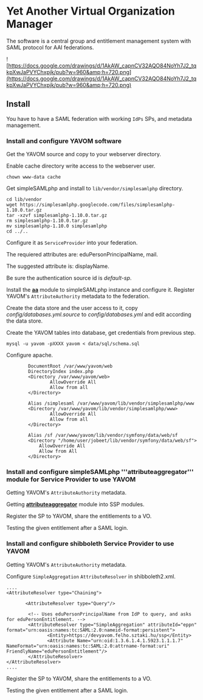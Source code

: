 # Yet Another Virtual Organization Manager #

The software is a central group and entitlement management system with SAML protocol for AAI federations.

![https://docs.google.com/drawings/d/1AkAW_capnCV32AQO84NoYh7J2_tqkpXwJaPVYChxpjk/pub?w=960&amp;h=720.png](https://docs.google.com/drawings/d/1AkAW_capnCV32AQO84NoYh7J2_tqkpXwJaPVYChxpjk/pub?w=960&amp;h=720.png)

## Install ##

You have to have a SAML federation with working `IdPs` SPs, and metadata management.

### Install and configure YAVOM software ###

Get the YAVOM source and copy to your webserver directory.

Enable cache directory write access to the webserver user.
```
chown www-data cache
```

Get simpleSAMLphp and install to `lib/vendor/simplesamlphp` directory.

```
cd lib/vendor
wget https://simplesamlphp.googlecode.com/files/simplesamlphp-1.10.0.tar.gz
tar -xzvf simplesamlphp-1.10.0.tar.gz
rm simplesamlphp-1.10.0.tar.gz
mv simplesamlphp-1.10.0 simplesamlphp
cd ../..
```

Configure it as `ServiceProvider` into your federation.

The requiered attributes are: eduPersonPrincipalName, mail.

The suggested attribute is: displayName.

Be sure the authentication source id is _default-sp_.


Install the **[aa](https://code.google.com/p/aa4ssp)** module to simpleSAMLphp instance and configure it. Register YAVOM's `AttributeAuthority` metadata to the federation.


Create the data store and the user access to it, copy _config/databases.yml.source_ to _config/databases.yml_ and edit according the data store.

Create the YAVOM tables into database, get credentials from previous step.

```
mysql -u yavom -pXXXX yavom < data/sql/schema.sql
```

Configure apache.

```
        DocumentRoot /var/www/yavom/web
        DirectoryIndex index.php
        <Directory /var/www/yavom/web>
                AllowOverride All
                Allow from all
        </Directory>

        Alias /simplesaml /var/www/yavom/lib/vendor/simplesamlphp/www
        <Directory /var/www/yavom/lib/vendor/simplesamlphp/www>
                AllowOverride All
                Allow from all
        </Directory>

        Alias /sf /var/www/yavom/lib/vendor/symfony/data/web/sf
        <Directory "/home/user/jobeet/lib/vendor/symfony/data/web/sf">
            AllowOverride All
            Allow from All
        </Directory>
```


### Install and configure simpleSAMLphp '''attributeaggregator''' module for Service Provider to use YAVOM ###

Getting YAVOM's `AttributeAuthority` metadata.

Getting **[attributeaggregator](https://code.google.com/p/attributeaggregator/wiki/InstallAndConfigure)** module into SSP modules.

Register the SP to YAVOM, share the entitlements to a VO.

Testing the given entitlement after a SAML login.

### Install and configure shibboleth Service Provider to use YAVOM ###

Getting YAVOM's `AttributeAuthority` metadata.

Configure `SimpleAggregation` `AttributeResolver` in shibboleth2.xml.

```
....
<AttributeResolver type="Chaining">

       <AttributeResolver type="Query"/>

        <!-- Uses eduPersonPrincipalName from IdP to query, and asks for eduPersonEntitlement. -->
        <AttributeResolver type="SimpleAggregation" attributeId="eppn" format="urn:oasis:names:tc:SAML:2.0:nameid-format:persistent">
               <Entity>https://devyavom.felho.sztaki.hu/ssp</Entity>
               <Attribute Name="urn:oid:1.3.6.1.4.1.5923.1.1.1.7" NameFormat="urn:oasis:names:tc:SAML:2.0:attrname-format:uri" FriendlyName="eduPersonEntitlement"/>
        </AttributeResolver>
</AttributeResolver>
....
```


Register the SP to YAVOM, share the entitlements to a VO.

Testing the given entitlement after a SAML login.